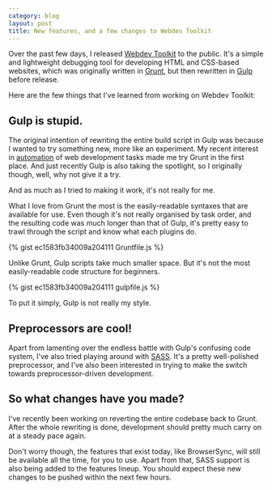 ```yaml
---
category: blog
layout: post
title: New features, and a few changes to Webdev Toolkit
---
```


Over the past few days, I released [Webdev Toolkit](https://github.com/resir014/Webdev-Toolkit) to the public. It's a simple and lightweight debugging tool for developing HTML and CSS-based websites, which was originally written in [Grunt](http://gruntjs.com/), but then rewritten in [Gulp](http://gulpjs.com/) before release.

Here are the few things that I've learned from working on Webdev Toolkit:

## Gulp is stupid.

The original intention of rewriting the entire build script in Gulp was because I wanted to try something new, more like an experiment. My recent interest in [automation](http://xkcd.com/1319/) of web development tasks made me try Grunt in the first place. And just recently Gulp is also taking the spotlight, so I originally though, well, why not give it a try.

And as much as I tried to making it work, it's not really for me.

What I love from Grunt the most is the easily-readable syntaxes that are available for use. Even though it's not really organised by task order, and the resulting code was much longer than that of Gulp, it's pretty easy to trawl through the script and know what each plugins do.

{% gist ec1583fb34009a204111 Gruntfile.js %}

Unlike Grunt, Gulp scripts take much smaller space. But it's not the most easily-readable code structure for beginners.

{% gist ec1583fb34009a204111 gulpfile.js %}

To put it simply, Gulp is not really my style.

## Preprocessors are cool!

Apart from lamenting over the endless battle with Gulp's confusing code system, I've also tried playing around with [SASS](http://sass-lang.com/). It's a pretty well-polished preprocessor, and I've also been interested in trying to make the switch towards preprocessor-driven development.

## So what changes have you made?

I've recently been working on reverting the entire codebase back to Grunt. After the whole rewriting is done, development should pretty much carry on at a steady pace again.

Don't worry though, the features that exist today, like BrowserSync, will still be available all the time, for you to use. Apart from that, SASS support is also being added to the features lineup. You should expect these new changes to be pushed within the next few hours.
